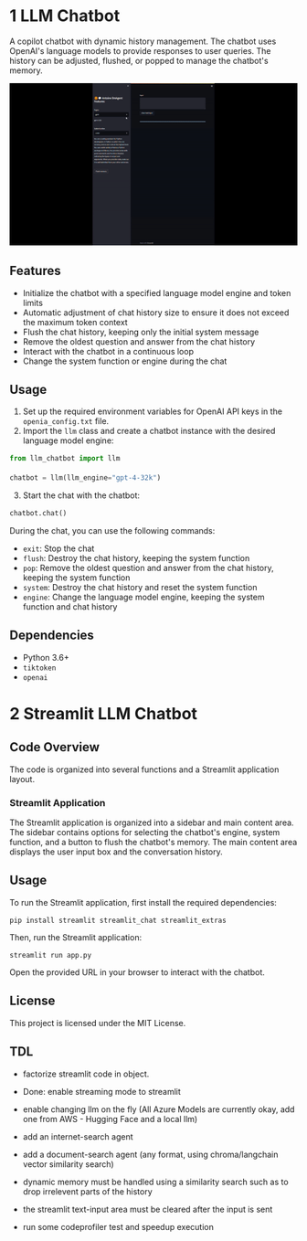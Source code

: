 # 1 LLM Chatbot

A copilot chatbot with dynamic history management. The chatbot uses OpenAI's language models to provide responses to user queries. The history can be adjusted, flushed, or popped to manage the chatbot's memory.

![BotRunningOnStreamLit](./ezgif-3-d6b1e5e52f.gif)


## Features

- Initialize the chatbot with a specified language model engine and token limits
- Automatic adjustment of chat history size to ensure it does not exceed the maximum token context
- Flush the chat history, keeping only the initial system message
- Remove the oldest question and answer from the chat history
- Interact with the chatbot in a continuous loop
- Change the system function or engine during the chat

## Usage

1. Set up the required environment variables for OpenAI API keys in the `openia_config.txt` file.
2. Import the `llm` class and create a chatbot instance with the desired language model engine:

```python
from llm_chatbot import llm

chatbot = llm(llm_engine="gpt-4-32k")
```

3. Start the chat with the chatbot:

```python
chatbot.chat()
```

During the chat, you can use the following commands:

- `exit`: Stop the chat
- `flush`: Destroy the chat history, keeping the system function
- `pop`: Remove the oldest question and answer from the chat history, keeping the system function
- `system`: Destroy the chat history and reset the system function
- `engine`: Change the language model engine, keeping the system function and chat history

## Dependencies

- Python 3.6+
- `tiktoken`
- `openai`

# 2 Streamlit LLM Chatbot
## Code Overview
The code is organized into several functions and a Streamlit application layout.

### Streamlit Application
The Streamlit application is organized into a sidebar and main content area. The sidebar contains
    options for selecting the chatbot's engine, system function, and a button to flush the chatbot's
    memory. The main content area displays the user input box and the conversation history.
## Usage
To run the Streamlit application, first install the required dependencies:
```
pip install streamlit streamlit_chat streamlit_extras
```
Then, run the Streamlit application:
```
streamlit run app.py
```
Open the provided URL in your browser to interact with the chatbot.

## License

This project is licensed under the MIT License.

## TDL
- factorize streamlit code in object.

- Done: enable streaming mode to streamlit

- enable changing llm on the fly (All Azure Models are currently okay, add one from AWS - Hugging Face and a local llm)

- add an internet-search agent

- add a document-search agent (any format, using chroma/langchain vector similarity search)

- dynamic memory must be handled using a similarity search such as to drop irrelevent parts of the history

- the streamlit text-input area must be cleared after the input is sent

- run some codeprofiler test and speedup execution
